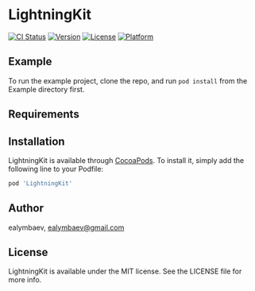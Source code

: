 # LightningKit

[![CI Status](https://img.shields.io/travis/ealymbaev/LightningKit.svg?style=flat)](https://travis-ci.org/ealymbaev/LightningKit)
[![Version](https://img.shields.io/cocoapods/v/LightningKit.svg?style=flat)](https://cocoapods.org/pods/LightningKit)
[![License](https://img.shields.io/cocoapods/l/LightningKit.svg?style=flat)](https://cocoapods.org/pods/LightningKit)
[![Platform](https://img.shields.io/cocoapods/p/LightningKit.svg?style=flat)](https://cocoapods.org/pods/LightningKit)

## Example

To run the example project, clone the repo, and run `pod install` from the Example directory first.

## Requirements

## Installation

LightningKit is available through [CocoaPods](https://cocoapods.org). To install
it, simply add the following line to your Podfile:

```ruby
pod 'LightningKit'
```

## Author

ealymbaev, ealymbaev@gmail.com

## License

LightningKit is available under the MIT license. See the LICENSE file for more info.
